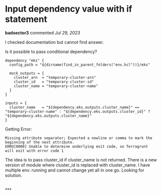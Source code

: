 # Input dependency value with if statement 

**badsector3** commented *Jul 29, 2023*

I checked documentation but cannot find answer.

Is it possible to pass conditional dependency?
```
dependency "eks" {
  config_path = "${dirname(find_in_parent_folders("env.hcl"))}/eks"

  mock_outputs = {
    cluster_arn  = "temporary-cluster-arn"
    cluster_id   = "temporary-cluster-id"
    cluster_name = "temporary-cluster-name"
  }
}

inputs = {
  cluster_name   = "${dependency.eks.outputs.cluster_name}" == "temporary-cluster-name" : "${dependency.eks.outputs.cluster_id}" ? "${dependency.eks.outputs.cluster_name}"
}
```

Getting Error:
```
Missing attribute separator; Expected a newline or comma to mark the beginning of the next attribute.
ERRO[0000] Unable to determine underlying exit code, so Terragrunt will exit with error code 1
```

The idea is to pass cluster_id if cluster_name is not returned. 
There is a new version of module where cluster_id is replaced with cluster_name. 
I have multiple env. running and cannot change yet all in one go. Looking for solution.


<br />
***



